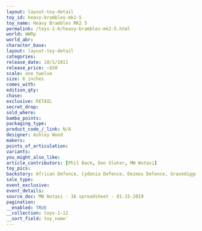```yaml
---
layout: layout-toy-detail 
toy_id: heavy-brambles-mk2-5
toy_name: Heavy Brambles MK2 5
permalink: /toys-1-6/heavy-brambles-mk2-5.html
world: WWRp
world_abr: 
character_base: 
layout: layout-toy-detail
categories: 
release_date: 10/1/2011
release_price: ~$50
scale: one twelve
size: 6 inches
comes_with: 
edition_qty: 
chase: 
exclusive: RETAIL
secret_drop: 
sold_where: 
bamba_points: 
packaging_type: 
product_code_/_link: N/A
designer: Ashley Wood
makers: 
points_of_articulation: 
variants: 
you_might_also_like: 
article_contributors: [Phil Back, Don Slater, MW Wutasi]
toy_pics: 
backstory: African Defence, Cydonia Defence, Deimos Defence, Gravedigger, JEA Marine and one of the three regional colorways - Heavy Euro Defence, National Guard Defence, Asian Link Defence
sale_type: 
event_exclusive: 
event_details: 
source_doc: MW Wutasi - 3A spreadsheet - 01-15-2019
pagination: 
__enabled: TRUE
__collection: toys-1-12
__sort_field: toy_name'
---
```

